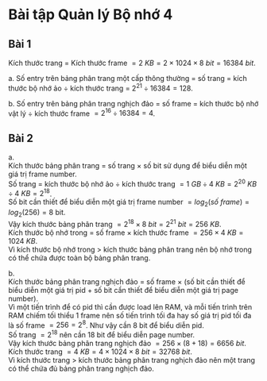 # Bài tập Quản lý Bộ nhớ 4

## Bài 1

Kích thước trang $=$ Kích thước frame $= 2\ KB = 2 \times 1024 \times 8\ bit = 16384\ bit$.

a. Số entry trên bảng phân trang một cấp thông thường $=$ số trang $=$ kích thước bộ nhớ ảo $\div$ kích thước trang = $2^{21} \div 16384 = 128$.

b.
Số entry trên bảng phân trang nghịch đảo $=$ số frame $=$ kích thước bộ nhớ vật lý $\div$ kích thước frame $= 2^{16} \div 16384 = 4$.

## Bài 2

a.  
Kích thước bảng phân trang $=$ số trang $\times$ số bit sử dụng để biểu diễn một giá trị frame number.  
Số trang $=$ kích thước bộ nhớ ảo $\div$ kích thước trang $= 1\ GB \div 4\ KB = 2^{20}\ KB \div 4\ KB = 2^{18}$.  
Số bit cần thiết để biểu diễn một giá trị frame number $= log_2(số\ frame) = log_2(256) = 8$ bit.  
Vậy kích thước bảng phân trang $= 2^{18} \times 8\ bit = 2^{21}\ bit = 256\ KB$.  
Kích thước bộ nhớ trong $=$ số frame $\times$ kích thước frame $= 256 \times 4\ KB = 1024\ KB$.  
Vì kích thước bộ nhớ trong $>$ kích thước bảng phân trang nên bộ nhớ trong có thể chứa được toàn bộ bảng phân trang.

b.  
Kích thước bảng phân trang nghịch đảo $=$ số frame $\times$ (số bit cần thiết để biểu diễn một giá trị pid $+$ số bit cần thiết để biểu diễn một giá trị page number).  
Vì một tiến trình để có pid thì cần được load lên RAM, và mỗi tiến trình trên RAM chiếm tối thiểu 1 frame nên số tiến trình tối đa hay số giá trị pid tối đa là số frame $= 256 = 2^8$. Như vậy cần 8 bit để biểu diễn pid.  
Số trang $= 2^{18}$ nên cần 18 bit để biểu diễn page number.  
Vậy kích thước bảng phân trang nghịch đảo $= 256 \times (8 + 18) = 6656\ bit$.  
Kích thước trang $= 4\ KB = 4 \times 1024 \times 8\ bit = 32768\ bit$.  
Vì kích thước trang $>$ kích thước bảng phân trang nghịch đảo nên một trang có thể chứa đủ bảng phân trang nghịch đảo.
